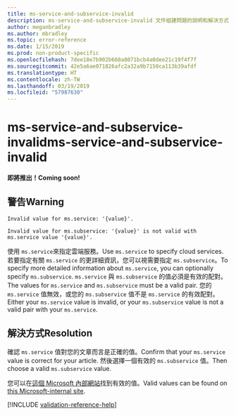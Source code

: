 ```yaml
---
title: ms-service-and-subservice-invalid
description: ms-service-and-subservice-invalid 文件組建問題的說明和解決方式
author: meganbradley
ms.author: mbradley
ms.topic: error-reference
ms.date: 1/15/2019
ms.prod: non-product-specific
ms.openlocfilehash: 7dee18e7b902b660a8071bcb4a0dee21c19f4f7f
ms.sourcegitcommit: 42e5a6ae071826afc2a32a9b7150ca113b39afdf
ms.translationtype: HT
ms.contentlocale: zh-TW
ms.lasthandoff: 03/19/2019
ms.locfileid: "57987630"
---
```

# <a name="ms-service-and-subservice-invalid"></a><span data-ttu-id="7e43e-103">ms-service-and-subservice-invalid</span><span class="sxs-lookup"><span data-stu-id="7e43e-103">ms-service-and-subservice-invalid</span></span>

<span data-ttu-id="7e43e-104">**即將推出！**</span><span class="sxs-lookup"><span data-stu-id="7e43e-104">**Coming soon!**</span></span>

## <a name="warning"></a><span data-ttu-id="7e43e-105">警告</span><span class="sxs-lookup"><span data-stu-id="7e43e-105">Warning</span></span>

`Invalid value for ms.service: '{value}'.`

`Invalid value for ms.subservice: '{value}' is not valid with ms.service value '{value}'.`

<span data-ttu-id="7e43e-106">使用 `ms.service`來指定雲端服務。</span><span class="sxs-lookup"><span data-stu-id="7e43e-106">Use `ms.service` to specify cloud services.</span></span> <span data-ttu-id="7e43e-107">若要指定有關 `ms.service` 的更詳細資訊，您可以視需要指定 `ms.subservice`。</span><span class="sxs-lookup"><span data-stu-id="7e43e-107">To specify more detailed information about `ms.service`, you can optionally specify `ms.subservice`.</span></span> <span data-ttu-id="7e43e-108">`ms.service` 與 `ms.subservice` 的值必須是有效的配對。</span><span class="sxs-lookup"><span data-stu-id="7e43e-108">The values for `ms.service` and `ms.subservice` must be a valid pair.</span></span> <span data-ttu-id="7e43e-109">您的 `ms.service` 值無效，或您的 `ms.subservice` 值不是 `ms.service` 的有效配對。</span><span class="sxs-lookup"><span data-stu-id="7e43e-109">Either your `ms.service` value is invalid, or your `ms.subservice` value is not a valid pair with your `ms.service`.</span></span>

## <a name="resolution"></a><span data-ttu-id="7e43e-110">解決方式</span><span class="sxs-lookup"><span data-stu-id="7e43e-110">Resolution</span></span>

<span data-ttu-id="7e43e-111">確認 `ms.service` 值對您的文章而言是正確的值。</span><span class="sxs-lookup"><span data-stu-id="7e43e-111">Confirm that your `ms.service` value is correct for your article.</span></span> <span data-ttu-id="7e43e-112">然後選擇一個有效的 `ms.subservice` 值。</span><span class="sxs-lookup"><span data-stu-id="7e43e-112">Then choose a valid `ms.subservice` value.</span></span>

<span data-ttu-id="7e43e-113">您可以在[這個 Microsoft 內部網站](https://docsmetadatatool.azurewebsites.net/allowlists)找到有效的值。</span><span class="sxs-lookup"><span data-stu-id="7e43e-113">Valid values can be found on [this Microsoft-internal site](https://docsmetadatatool.azurewebsites.net/allowlists).</span></span>

<!--make sure to add this file to your includes folder and verify the path-->
[!INCLUDE [validation-reference-help](includes/validation-reference-help.md)]
